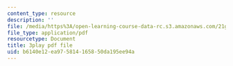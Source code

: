 ```yaml
---
content_type: resource
description: ''
file: /media/https%3A/open-learning-course-data-rc.s3.amazonaws.com/21g-101-chinese-i-regular-fall-2014/b6140e12ea975814165850da195ee94a_g7frRgUhmeU.pdf
file_type: application/pdf
resourcetype: Document
title: 3play pdf file
uid: b6140e12-ea97-5814-1658-50da195ee94a
---
```

